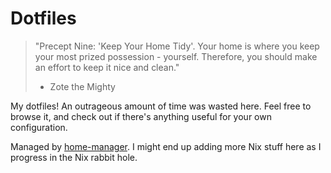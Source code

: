 # Dotfiles

> "Precept Nine: 'Keep Your Home Tidy'. Your home is where you keep your most prized possession - yourself. Therefore, you should make an effort to keep it nice and clean."
>
> - Zote the Mighty

My dotfiles! An outrageous amount of time was wasted here. Feel free to browse it, and check out if there's anything useful for your own configuration.

Managed by [home-manager](https://github.com/nix-community/home-manager). I might end up adding more Nix stuff here as I progress in the Nix rabbit hole.

